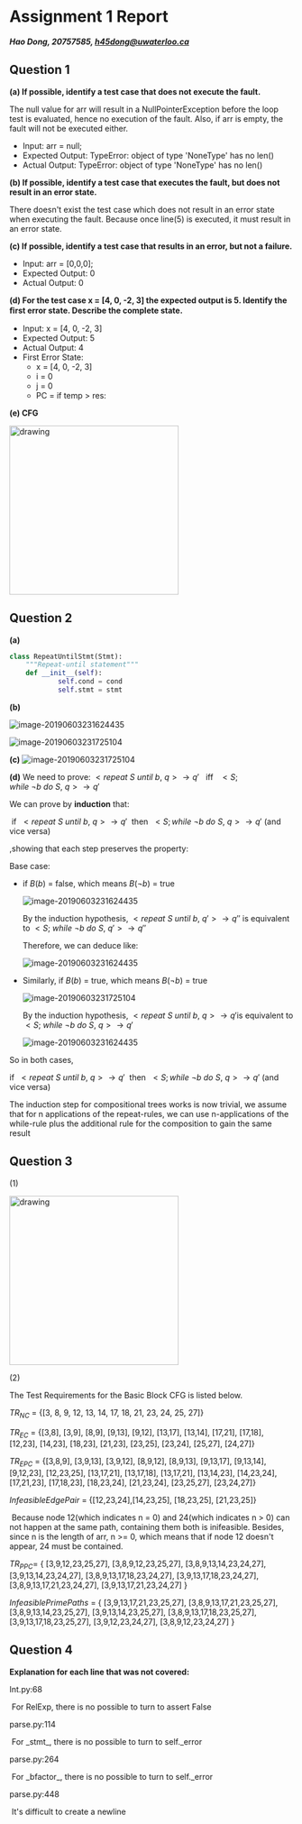 # Assignment 1 Report

***Hao Dong, 20757585, h45dong@uwaterloo.ca***



## Question 1

**(a) If possible, identify a test case that does not execute the fault.**

The null value for arr will result in a NullPointerException before the loop test is evaluated, hence no execution of the fault. 
Also, if arr is empty, the fault will not be executed either.

- Input: arr = null;
- Expected Output: TypeError: object of type 'NoneType' has no len()
- Actual Output: TypeError: object of type 'NoneType' has no len()

**(b) If possible, identify a test case that executes the fault, but does not result in an error state.**

There doesn't exist the test case which does not result in an error state when executing the fault. Because once line(5) is executed, it must result in an error state.

**(c) If possible, identify a test case that results in an error, but not a failure.**

- Input: arr = [0,0,0];
- Expected Output: 0
- Actual Output: 0

**(d) For the test case x = [4, 0, -2, 3] the expected output is 5. Identify the ﬁrst error state. Describe the complete state.**

- Input: x = [4, 0, -2, 3]
- Expected Output: 5
- Actual Output: 4
- First Error State:
    - x = [4, 0, -2, 3]
    - i = 0
    - j = 0
    - PC = if temp > res:

**(e) CFG**

<img src="/Users/hdong/Documents/Assignments/ECE653/assignments/a1-HaoDong96/assets/image-20190603145840474.png" alt="drawing" style="width:300px;"/>

## Question 2

**(a)**

```python
class RepeatUntilStmt(Stmt):
  	"""Repeat-until statement"""
  	def __init__(self):
    		self.cond = cond
    		self.stmt = stmt
```



**(b)**

![image-20190603231624435](/Users/hdong/Documents/Assignments/ECE653/assignments/a1-HaoDong96/assets/image-20190603231624435.png)

![image-20190603231725104](/Users/hdong/Documents/Assignments/ECE653/assignments/a1-HaoDong96/assets/4a_2.png)



**(c)**
![image-20190603231725104](/Users/hdong/Documents/Assignments/ECE653/assignments/a1-HaoDong96/assets/2c.png)

**(d)**
We need to prove:
$<repeat ~S ~until ~b, ~q> \rightarrow q'~~~ \text{iff}~~~ <S;while ~\neg b ~do ~S,~q>\rightarrow q'$

We can prove by **induction**  that:

​	 $\text{if}~~<repeat ~S ~until ~b, ~q> \rightarrow q'~~\text{then}~~ <S;while ~\neg b ~do ~S,~q>\rightarrow q'$   (and vice versa)

,showing that each step preserves the property:

Base case: 

- if $B(b)$ = false, which means $B(\neg b)$ = true

  ![image-20190603231624435](/Users/hdong/Documents/Assignments/ECE653/assignments/a1-HaoDong96/assets/image-20190603231624435.png)

  By the induction hypothesis, $<repeat~S ~until~b,~q'>\rightarrow q''$ is equivalent to $<S;~while~\neg b~do~S,~q'>\rightarrow q''​$

  Therefore, we can deduce like:

  ![image-20190603231624435](/Users/hdong/Documents/Assignments/ECE653/assignments/a1-HaoDong96/assets/image-20190603232114804.png)

  

- Similarly, if $B(b)$ = true, which means $B(\neg b)$ = true

  ![image-20190603231725104](/Users/hdong/Documents/Assignments/ECE653/assignments/a1-HaoDong96/assets/4a_2.png)

  By the induction hypothesis, $<repeat~S ~until~b,~q>\rightarrow q'​$ is equivalent to $<S;~while~\neg b~do~S,~q>\rightarrow q'​$

  

  ![image-20190603231624435](/Users/hdong/Documents/Assignments/ECE653/assignments/a1-HaoDong96/assets/image-20190603231943429.png)

So in both cases, 

 $\text{if}~~<repeat ~S ~until ~b, ~q> \rightarrow q'~~\text{then}~~ <S;while ~\neg b ~do ~S,~q>\rightarrow q'$  (and vice versa)

The induction step for compositional trees works is now trivial, we assume that for n applications
of the repeat-rules, we can use n-applications of the while-rule plus the additional rule for the
composition to gain the same result





## Question 3

(1) 

<img src="/Users/hdong/Documents/Assignments/ECE653/assignments/a1-HaoDong96/assets/WX20190602-182950@2x.png" alt="drawing" style="width:300px;"/>

(2)

The Test Requirements for the Basic Block CFG is listed below.

$TR_{NC}$ = {[3, 8, 9, 12, 13, 14, 17, 18, 21, 23, 24, 25, 27]} 

$TR_{EC}$ = {[3,8], [3,9], [8,9], [9,13], [9,12], [13,17], [13,14], [17,21], [17,18], [12,23], [14,23], [18,23], [21,23], [23,25], [23,24], [25,27], [24,27]} 

$TR_{EPC}$ = {[3,8,9], [3,9,13], [3,9,12], [8,9,12], [8,9,13], [9,13,17], [9,13,14], [9,12,23], [12,23,25], [13,17,21], [13,17,18], [13,17,21], [13,14,23], [14,23,24], [17,21,23], [17,18,23], [18,23,24], [21,23,24], [23,25,27], [23,24,27]}

$Infeasible Edge Pair$ = {[12,23,24],[14,23,25], [18,23,25], [21,23,25]} 

​	Because node 12(which indicates n = 0) and 24(which indicates n > 0) can not happen at the same path, containing them both is inifeasible. Besides, since n is the length of arr, n >= 0, which means that if node 12 doesn't appear, 24 must be contained.

$TR_{PPC}$= { [3,9,12,23,25,27], [3,8,9,12,23,25,27], [3,8,9,13,14,23,24,27], [3,9,13,14,23,24,27], [3,8,9,13,17,18,23,24,27], [3,9,13,17,18,23,24,27], [3,8,9,13,17,21,23,24,27], [3,9,13,17,21,23,24,27] } 

$Infeasible Prime Paths$ = { [3,9,13,17,21,23,25,27], [3,8,9,13,17,21,23,25,27], [3,8,9,13,14,23,25,27], [3,9,13,14,23,25,27], [3,8,9,13,17,18,23,25,27], [3,9,13,17,18,23,25,27], [3,9,12,23,24,27], [3,8,9,12,23,24,27] }



## Question 4

**Explanation for each line that was not covered:**

Int.py:68

​	For RelExp, there is no possible to turn to assert False

parse.py:114

​	For \_stmt_, there is no possible to turn to self.\_error

parse.py:264

​	For \_bfactor_, there is no possible to turn to self.\_error

parse.py:448

​	It's difficult to create a newline



​		









